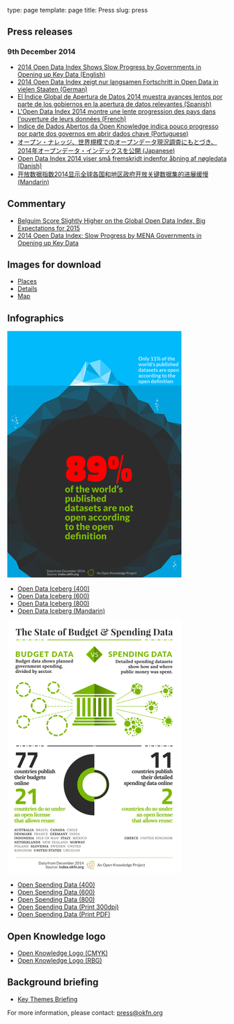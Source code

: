 type: page
template: page
title: Press
slug: press

## Press releases

### 9th December 2014

* [2014 Open Data Index Shows Slow Progress by Governments in Opening up Key Data (English)](press/release/english/)
* [2014 Open Data Index zeigt nur langsamen Fortschritt in Open Data in vielen Staaten (German)](press/release/german/)
* [El Índice Global de Apertura de Datos  2014 muestra avances lentos por parte de los gobiernos en la apertura de datos relevantes (Spanish)](press/release/spanish/)
* [L'Open Data Index 2014  montre une lente progression des pays dans l'ouverture de leurs données (French)](press/release/french/)
* [Índice de Dados Abertos da Open Knowledge indica pouco progresso por parte dos governos em abrir dados chave (Portuguese)](press/release/portuguese/)
* [オープン・ナレッジ、世界規模でのオープンデータ現況調査にもとづき、2014年オープンデータ・インデックスを公開 (Japanese)](press/release/japanese/)
* [Open Data Index 2014 viser små fremskridt indenfor åbning af nøgledata (Danish)](press/release/danish/)
* [开放数据指数2014显示全球各国和地区政府开放关键数据集的进展缓慢 (Mandarin)](press/release/mandarin/)

## Commentary

* [Belguim Score Slightly Higher on the Global Open Data Index, Big Expectations for 2015](http://okfn.be/2014/12/09/belgium-scores-slightly-higher-on-the-global-open-data-index-big-expectations-for-2015/)
* [2014 Open Data Index: Slow Progress by MENA Governments in Opening up Key Data](http://mena.okfn.org/?p=243)

## Images for download

* [Places](static/images/press/2014/places.jpg)
* [Details](static/images/press/2014/details.jpg)
* [Map](static/images/press/2014/map.jpg)

## Infographics

<img src="static/images/press/2014/OpenDataIceberg-400.png" />

* [Open Data Iceberg (400)](static/images/press/2014/OpenDataIceberg-400.png)
* [Open Data Iceberg (600)](static/images/press/2014/OpenDataIceberg-600.png)
* [Open Data Iceberg (800)](static/images/press/2014/OpenDataIceberg-800.png)
* [Open Data Iceberg (Mandarin)](static/images/press/2014/OpenDataIceberg-mandarin.png)

<img src="static/images/press/2014/spending-400.png" />

* [Open Spending Data (400)](static/images/press/2014/spending-400.png)
* [Open Spending Data (600)](static/images/press/2014/spending-600.png)
* [Open Spending Data (800)](static/images/press/2014/spending-800.png)
* [Open Spending Data (Print 300dpi)](static/images/press/2014/spending-print300dpi.png)
* [Open Spending Data (Print PDF)](static/images/press/2014/spending-print.pdf)

## Open Knowledge logo

* [Open Knowledge Logo (CMYK)](static/images/press/2014/OpenKnowledge_CMYK.jpg)
* [Open Knowledge Logo (RBG)](static/images/press/2014/OpenKnowledge_RGB.png)

## Background briefing

* [Key Themes Briefing](static/files/2014/GlobalOpenDataIndex2014_KeyThemesBriefing.pdf)

For more information, please contact: <a href="mailto:press@okfn.org">press@okfn.org</a>
